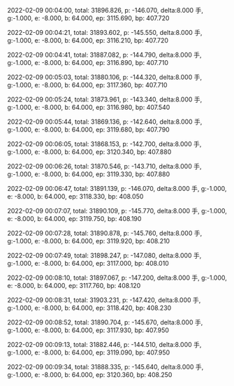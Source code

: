 2022-02-09 00:04:00, total: 31896.826, p: -146.070, delta:8.000 手, g:-1.000, e: -8.000, b: 64.000, ep: 3115.690, bp: 407.720

2022-02-09 00:04:21, total: 31893.602, p: -145.550, delta:8.000 手, g:-1.000, e: -8.000, b: 64.000, ep: 3116.210, bp: 407.720

2022-02-09 00:04:41, total: 31887.082, p: -144.790, delta:8.000 手, g:-1.000, e: -8.000, b: 64.000, ep: 3116.890, bp: 407.710

2022-02-09 00:05:03, total: 31880.106, p: -144.320, delta:8.000 手, g:-1.000, e: -8.000, b: 64.000, ep: 3117.360, bp: 407.710

2022-02-09 00:05:24, total: 31873.961, p: -143.340, delta:8.000 手, g:-1.000, e: -8.000, b: 64.000, ep: 3116.980, bp: 407.540

2022-02-09 00:05:44, total: 31869.136, p: -142.640, delta:8.000 手, g:-1.000, e: -8.000, b: 64.000, ep: 3119.680, bp: 407.790

2022-02-09 00:06:05, total: 31868.153, p: -142.700, delta:8.000 手, g:-1.000, e: -8.000, b: 64.000, ep: 3120.340, bp: 407.880

2022-02-09 00:06:26, total: 31870.546, p: -143.710, delta:8.000 手, g:-1.000, e: -8.000, b: 64.000, ep: 3119.330, bp: 407.880

2022-02-09 00:06:47, total: 31891.139, p: -146.070, delta:8.000 手, g:-1.000, e: -8.000, b: 64.000, ep: 3118.330, bp: 408.050

2022-02-09 00:07:07, total: 31890.109, p: -145.770, delta:8.000 手, g:-1.000, e: -8.000, b: 64.000, ep: 3119.750, bp: 408.190

2022-02-09 00:07:28, total: 31890.878, p: -145.760, delta:8.000 手, g:-1.000, e: -8.000, b: 64.000, ep: 3119.920, bp: 408.210

2022-02-09 00:07:49, total: 31898.247, p: -147.080, delta:8.000 手, g:-1.000, e: -8.000, b: 64.000, ep: 3117.000, bp: 408.010

2022-02-09 00:08:10, total: 31897.067, p: -147.200, delta:8.000 手, g:-1.000, e: -8.000, b: 64.000, ep: 3117.760, bp: 408.120

2022-02-09 00:08:31, total: 31903.231, p: -147.420, delta:8.000 手, g:-1.000, e: -8.000, b: 64.000, ep: 3118.420, bp: 408.230

2022-02-09 00:08:52, total: 31890.704, p: -145.670, delta:8.000 手, g:-1.000, e: -8.000, b: 64.000, ep: 3117.930, bp: 407.950

2022-02-09 00:09:13, total: 31882.446, p: -144.510, delta:8.000 手, g:-1.000, e: -8.000, b: 64.000, ep: 3119.090, bp: 407.950

2022-02-09 00:09:34, total: 31888.335, p: -145.640, delta:8.000 手, g:-1.000, e: -8.000, b: 64.000, ep: 3120.360, bp: 408.250